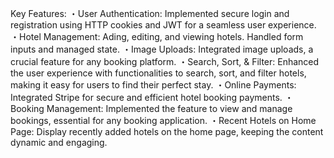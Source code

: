 Key Features:
・User Authentication: Implemented secure login and registration using HTTP cookies and JWT for a seamless user experience.
・Hotel Management: Ading, editing, and viewing hotels. Handled form inputs and managed state.
・Image Uploads: Integrated image uploads, a crucial feature for any booking platform.
・Search, Sort, & Filter: Enhanced the user experience with functionalities to search, sort, and filter hotels, making it easy for users to find their perfect stay.
・Online Payments: Integrated Stripe for secure and efficient hotel booking payments.
・Booking Management: Implemented the feature to view and manage bookings, essential for any booking application.
・Recent Hotels on Home Page: Display recently added hotels on the home page, keeping the content dynamic and engaging.

